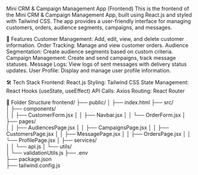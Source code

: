 Mini CRM & Campaign Management App (Frontend)
This is the frontend of the Mini CRM & Campaign Management App, built using React.js and styled with Tailwind CSS. The app provides a user-friendly interface for managing customers, orders, audience segments, campaigns, and messages.

🚀 Features
Customer Management: Add, edit, view, and delete customer information.
Order Tracking: Manage and view customer orders.
Audience Segmentation: Create audience segments based on custom criteria.
Campaign Management: Create and send campaigns, track message statuses.
Message Logs: View logs of sent messages with delivery status updates.
User Profile: Display and manage user profile information.

🛠️ Tech Stack
Frontend: React.js
Styling: Tailwind CSS
State Management: React Hooks (useState, useEffect)
API Calls: Axios
Routing: React Router

📂 Folder Structure
frontend/
├── public/
│   ├── index.html
├── src/               
│   ├── components/         
│   │   ├── CustomerForm.jsx
│   │   ├── Navbar.jsx
│   │   └── OrderForm.jsx
│   ├── pages/               
│   │   ├── AudiencesPage.jsx
│   │   ├── CampaignsPage.jsx
│   │   ├── CustomersPage.jsx
│   │   ├── MessagePage.jsx
│   │   ├── OrdersPage.jsx
│   │   └── ProfilePage.jsx
│   ├── services/            
│   │   └── api.js
│   └── utils/                 
│       └── validationUtils.js
├── .env                      
├── package.json               
├── tailwind.config.js       
             
